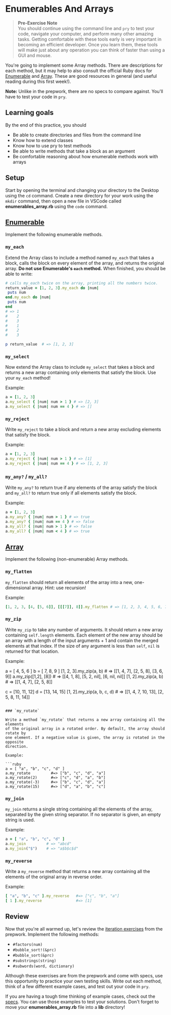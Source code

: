 # Enumerables And Arrays

> **Pre-Exercise Note**  
> You should continue using the command line and `pry` to test your code,
> navigate your computer, and perform many other amazing tasks. Getting
> comfortable with these tools early is very important in becoming an efficient
> developer. Once you learn them, these tools will make just about any operation
> you can think of faster than using a GUI and mouse.

You're going to implement some Array methods. There are descriptions for each
method, but it may help to also consult the official Ruby docs for
[Enumerable][docs-enumerable] and [Array][docs-array]. These are good
resources in general (and useful reading during this first week!).

**Note:** Unlike in the prepwork, there are no specs to compare against. You'll
have to test your code in `pry`.

## Learning goals

By the end of this practice, you should

* Be able to create directories and files from the command line
* Know how to extend classes
* Know how to use pry to test methods
* Be able to write methods that take a block as an argument
* Be comfortable reasoning about how enumerable methods work with arrays

## Setup

Start by opening the terminal and changing your directory to the Desktop using
the `cd` command. Create a new directory for your work using the `mkdir`
 command, then open a new file in VSCode called __enumerables_array.rb__ using
the `code` command.

## [Enumerable][docs-enumerable]

Implement the following enumerable methods.

### `my_each`

Extend the Array class to include a method named `my_each` that takes a block,
calls the block on every element of the array, and returns the original array.
**Do not use Enumerable's `each` method.** When finished, you should be able
to write:

```ruby
# calls my_each twice on the array, printing all the numbers twice.
return_value = [1, 2, 3].my_each do |num|
 puts num
end.my_each do |num|
 puts num
end
# => 1
#    2
#    3
#    1
#    2
#    3

p return_value  # => [1, 2, 3]
```

### `my_select`

Now extend the Array class to include `my_select` that takes a block and
returns a new array containing only elements that satisfy the block. Use your
`my_each` method!

Example:

```ruby
a = [1, 2, 3]
a.my_select { |num| num > 1 } # => [2, 3]
a.my_select { |num| num == 4 } # => []
```

### `my_reject`

Write `my_reject` to take a block and return a new array excluding elements that
satisfy the block.

Example:

```ruby
a = [1, 2, 3]
a.my_reject { |num| num > 1 } # => [1]
a.my_reject { |num| num == 4 } # => [1, 2, 3]
```

### `my_any?` / `my_all?`

Write `my_any?` to return true if any elements of the array satisfy the block
and `my_all?` to return true only if all elements satisfy the block.

Example:

```ruby
a = [1, 2, 3]
a.my_any? { |num| num > 1 } # => true
a.my_any? { |num| num == 4 } # => false
a.my_all? { |num| num > 1 } # => false
a.my_all? { |num| num < 4 } # => true
```

## [Array][docs-array]

Implement the following (non-enumerable) Array methods.

### `my_flatten`

`my_flatten` should return all elements of the array into a new, one-dimensional
array. Hint: use recursion!

Example:

```ruby
[1, 2, 3, [4, [5, 6]], [[[7]], 8]].my_flatten # => [1, 2, 3, 4, 5, 6, 7, 8]
```

### `my_zip`

Write `my_zip` to take any number of arguments. It should return a new array
containing `self.length` elements. Each element of the new array should be an
array with a length of the input arguments + 1 and contain the merged elements
at that index. If the size of any argument is less than `self`, `nil` is
returned for that location.

Example:

a = [ 4, 5, 6 ]
b = [ 7, 8, 9 ]
[1, 2, 3].my_zip(a, b) # => [[1, 4, 7], [2, 5, 8], [3, 6, 9]]
a.my_zip([1,2], [8])   # => [[4, 1, 8], [5, 2, nil], [6, nil, nil]]
[1, 2].my_zip(a, b)    # => [[1, 4, 7], [2, 5, 8]]

c = [10, 11, 12]
d = [13, 14, 15]
[1, 2].my_zip(a, b, c, d)    # => [[1, 4, 7, 10, 13], [2, 5, 8, 11, 14]]
```

### `my_rotate`

Write a method `my_rotate` that returns a new array containing all the elements
of the original array in a rotated order. By default, the array should rotate by
one element. If a negative value is given, the array is rotated in the opposite
direction.

Example:

```ruby
a = [ "a", "b", "c", "d" ]
a.my_rotate         #=> ["b", "c", "d", "a"]
a.my_rotate(2)      #=> ["c", "d", "a", "b"]
a.my_rotate(-3)     #=> ["b", "c", "d", "a"]
a.my_rotate(15)     #=> ["d", "a", "b", "c"]
```

### `my_join`

`my_join` returns a single string containing all the elements of the array,
separated by the given string separator. If no separator is given, an empty
string is used.

Example:

```ruby
a = [ "a", "b", "c", "d" ]
a.my_join         # => "abcd"
a.my_join("$")    # => "a$b$c$d"
```

### `my_reverse`

Write a `my_reverse` method that returns a new array containing all the elements
of the original array in reverse order.

Example:

```ruby
[ "a", "b", "c" ].my_reverse   #=> ["c", "b", "a"]
[ 1 ].my_reverse               #=> [1]
```

## Review

Now that you're all warmed up, let's review the [iteration
exercises][prep-iter-exercises] from the prepwork. Implement the following
methods:

* `#factors(num)`
* `#bubble_sort!(&prc)`
* `#bubble_sort(&prc)`
* `#substrings(string)`
* `#subwords(word, dictionary)`

Although these exercises are from the prepwork and come with specs, use this
opportunity to practice your own testing skills. Write out each method, think of
a few different example cases, and test out your code in `pry`.

If you are having a tough time thinking of example cases, check out the
[specs][prep-iter-specs]. You can use those examples to test your solutions.
Don't forget to move your __enumerables_array.rb__ file into a __lib__
directory!

[docs-enumerable]: http://ruby-doc.org/core-2.1.2/Enumerable.html
[docs-array]: http://ruby-doc.org/core-2.1.2/Array.html
[prep-iter-exercises]: https://assets.aaonline.io/fullstack/ruby/assets/prep_iteration_exercises.rb
[prep-iter-specs]: https://assets.aaonline.io/fullstack/ruby/assets/w1d1_spec.zip